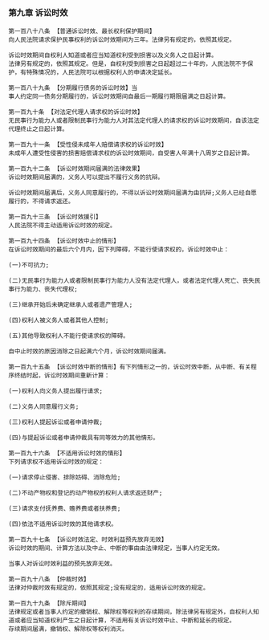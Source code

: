 ### 第九章 诉讼时效

    第一百八十八条 【普通诉讼时效、最长权利保护期间】
    向人民法院请求保护民事权利的诉讼时效期间为三年。法律另有规定的，依照其规定。
    
    诉讼时效期间自权利人知道或者应当知道权利受到损害以及义务人之日起计算。
    法律另有规定的，依照其规定。但是，自权利受到损害之日起超过二十年的，人民法院不予保护，有特殊情况的，人民法院可以根据权利人的申请决定延长。
    
    第一百八十九条 【分期履行债务的诉讼时效】当
    事人约定同一债务分期履行的，诉讼时效期间自最后一期履行期限届满之日起计算。
    
    第一百九十条 【对法定代理人请求权的诉讼时效】
    无民事行为能力人或者限制民事行为能力人对其法定代理人的请求权的诉讼时效期间，自该法定代理终止之日起计算。
    
    第一百九十一条 【受性侵未成年人赔偿请求权的诉讼时效】
    未成年人遭受性侵害的损害赔偿请求权的诉讼时效期间，自受害人年满十八周岁之日起计算。
    
    第一百九十二条 【诉讼时效期间届满的法律效果】
    诉讼时效期间届满的，义务人可以提出不履行义务的抗辩。
    
    诉讼时效期间届满后，义务人同意履行的，不得以诉讼时效期间届满为由抗辩;义务人已经自愿履行的，不得请求返还。
    
    第一百九十三条 【诉讼时效援引】
    人民法院不得主动适用诉讼时效的规定。
    
    第一百九十四条 【诉讼时效中止的情形】
    在诉讼时效期间的最后六个月内，因下列障碍，不能行使请求权的，诉讼时效中止：
    
    (一)不可抗力;
    
    (二)无民事行为能力人或者限制民事行为能力人没有法定代理人，或者法定代理人死亡、丧失民事行为能力、丧失代理权;
    
    (三)继承开始后未确定继承人或者遗产管理人;
    
    (四)权利人被义务人或者其他人控制;
    
    (五)其他导致权利人不能行使请求权的障碍。
    
    自中止时效的原因消除之日起满六个月，诉讼时效期间届满。
    
    第一百九十五条 【诉讼时效中断的情形】有下列情形之一的，诉讼时效中断，从中断、有关程序终结时起，诉讼时效期间重新计算：
    
    (一)权利人向义务人提出履行请求;
    
    (二)义务人同意履行义务;
    
    (三)权利人提起诉讼或者申请仲裁;
    
    (四)与提起诉讼或者申请仲裁具有同等效力的其他情形。
    
    第一百九十六条 【不适用诉讼时效的情形】
    下列请求权不适用诉讼时效的规定：
    
    (一)请求停止侵害、排除妨碍、消除危险;
    
    (二)不动产物权和登记的动产物权的权利人请求返还财产;
    
    (三)请求支付抚养费、赡养费或者扶养费;
    
    (四)依法不适用诉讼时效的其他请求权。
    
    第一百九十七条 【诉讼时效法定、时效利益预先放弃无效】
    诉讼时效的期间、计算方法以及中止、中断的事由由法律规定，当事人约定无效。
    
    当事人对诉讼时效利益的预先放弃无效。
    
    第一百九十八条 【仲裁时效】
    法律对仲裁时效有规定的，依照其规定;没有规定的，适用诉讼时效的规定。
    
    第一百九十九条 【除斥期间】
    法律规定或者当事人约定的撤销权、解除权等权利的存续期间，除法律另有规定外，自权利人知道或者应当知道权利产生之日起计算，不适用有关诉讼时效中止、中断和延长的规定。
    存续期间届满，撤销权、解除权等权利消灭。
